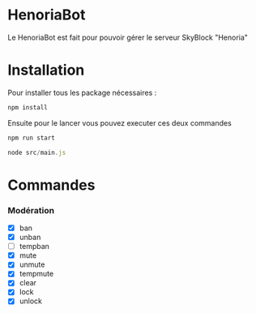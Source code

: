 # HenoriaBot

Le HenoriaBot est fait pour pouvoir gérer le serveur SkyBlock "Henoria"

# Installation

Pour installer tous les package nécessaires :

```js
npm install
```

Ensuite pour le lancer vous pouvez executer ces deux commandes

```js
npm run start
```
```js
node src/main.js
```

# Commandes
### Modération 
- [x] ban
- [x] unban
- [ ] tempban
- [x] mute
- [x] unmute
- [x] tempmute
- [x] clear
- [x] lock
- [x] unlock
